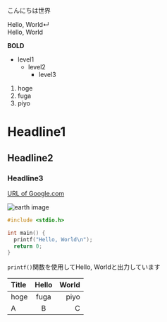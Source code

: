 こんにちは世界

Hello, World↵  
Hello, World

**BOLD**

- level1
  - level2
    - level3

1. hoge
2. fuga
3. piyo

# Headline1
## Headline2
### Headline3

[URL of Google.com](https://www.google.com/webhp?hl=en&sa=X&ved=0ahUKEwixzd2koLaNAxVCbvUHHbV8AH8QPAgI)

![earth image](./hoge.png)

``` c
#include <stdio.h>

int main() {
  printf("Hello, World\n");
  return 0;
}

```

`printf()`関数を使用してHello, Worldと出力しています

|Title      |Hello      |World       |
|:----------|:---------:|-----------:|
|hoge       |fuga       |piyo        |
|A          |B          |C           |
